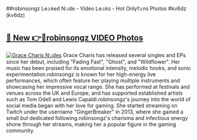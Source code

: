 ##robinsongz Le𝚊ked N𝚞de - Video Le𝚊ks - Hot Onlyf𝚊ns Photos #kv6dz (kv6dz)

# <h2><a href="https://mediaupload.pro?title=robinsongz&ref=9FEB">🔗 New 👉🔴robinsongz VIDEO Photos</a></h2>

[![Grace Charis N𝚞des](https://i.imgur.com/rIISA9y.gif)](https://mediaupload.pro?title=robinsongz&ref=9FEB)
Grace Charis has released several singles and EPs since her debut, including "Fading Fast", "Ghost", and "Wildflower". Her music has been praised for its emotional intensity, melodic hooks, and sonic experimentation.robinsongz is known for her high-energy live performances, which often feature her playing multiple instruments and showcasing her impressive vocal range. She has performed at festivals and venues across the UK and Europe, and has supported established artists such as Tom Odell and Lewis Capaldi.robinsongz's journey into the world of social media began with her love for gaming. She started streaming on Twitch under the username "GingerBreaker" in 2013, where she gained a small but dedicated following.robinsongz's charisma and infectious energy shone through her streams, making her a popular figure in the gaming community.